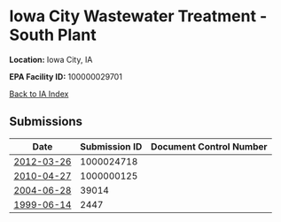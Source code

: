 # Iowa City Wastewater Treatment - South Plant

**Location:** Iowa City, IA

**EPA Facility ID:** 100000029701

[Back to IA Index](../../index.md)

## Submissions

| Date | Submission ID | Document Control Number |
|------|--------------|-------------------------|
| [2012-03-26](submissions/1000024718.md) | 1000024718 |  |
| [2010-04-27](submissions/1000000125.md) | 1000000125 |  |
| [2004-06-28](submissions/39014.md) | 39014 |  |
| [1999-06-14](submissions/2447.md) | 2447 |  |
